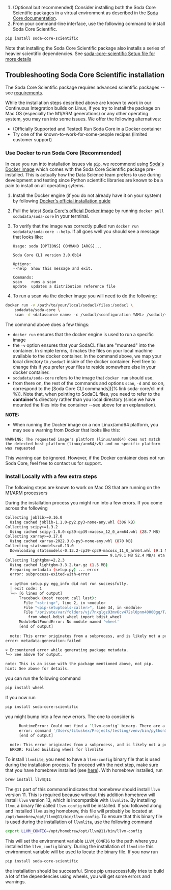 1. (Optional but recommended) Consider installing both the Soda Core Scientific packages in a virtual environment as described in the <a href="https://docs.soda.io/soda-core/get-started.html#install-the-soda-core-cli" target="_blank">Soda Core documentation</a>. 
2. From your command-line interface, use the following command to install Soda Core Scientific.

```bash
pip install soda-core-scientific
```

Note that installing the Soda Core Scientific package also installs a series of heavier scientific dependencies. See [soda-core-scientific Setup file for more details](https://github.com/sodadata/soda-core/blob/main/soda/scientific/setup.py)

## Troubleshooting Soda Core Scientific installation
The Soda Core Scientific package requires advanced scientific packages --see [requirements](https://github.com/sodadata/soda-core/blob/main/soda/scientific/setup.py).

While the installation steps described above are known to work in our Continuous Integration builds on Linux, if you try to install the package on Mac OS (especially the M1/ARM generations) or any other operating system, you may run into some issues. We offer the following alternatives:
- (Officially Supported and Tested) Run Soda Core in a Docker container
- Try one of the known-to-work-for-some-people recipes (limited customer support)

### Use Docker to run Soda Core (Recommended)
In case you run into installation issues via `pip`, we recommend using [Soda's Docker image](https://hub.docker.com/repository/docker/sodadata/soda-core) which comes with the Soda Core Scientific package pre-installed. This is actually how the Data Science team prefers to use during development and testing since Python scientific libraries are known to be a pain to install on all operating sytems.

1. Install the Docker engine (if you do not already have it on your system) by following [Docker's official installation guide](https://docs.docker.com/get-docker/)
2. Pull the latest [Soda Core's official Docker image](https://hub.docker.com/repository/docker/sodadata/soda-core) by running `docker pull sodadata/soda-core` in your terminal.
3. To verify that the image was correctly pulled run `docker run sodadata/soda-core --help`. If all goes well you should see a message that looks like:

    ```
    Usage: soda [OPTIONS] COMMAND [ARGS]...

    Soda Core CLI version 3.0.0b14

    Options:
    --help  Show this message and exit.

    Commands:
    scan    runs a scan
    update  updates a distribution reference file
    ```

4. To run a scan via the docker image you will need to do the following:

```bash
docker run -v /path/to/your/local/sodacl/files:/sodacl \
    sodadata/soda-core \
    scan -d <datasource name> -c /sodacl/<configuration YAML> /sodacl/<check file YAML>
```

The command above does a few things:
- `docker run` ensures that the docker engine is used to run a specific image
- the `-v` option ensures that your SodaCL files are "mounted" into the container. In simple terms, it makes the files on your local machine available to the docker container. In the command above, we map your local directory to `/sodacl` inside of the docker container. Feel free to change this if you prefer your files to reside somewhere else in your docker container.
- `sodadata/soda-core` refers to the image that `docker run` should use.
- from there on, the rest of the commands and options `scan`, `-d` and so on, correspond to the [Soda Core CLI commands]({% link soda-core/cli.md %}). Note that, when pointing to SodaCL files, you need to refer to the **container's** directory rather than you local directory (since we have mounted the files into the container --see above for an explanation).

**NOTE:**
- When running the Docker image on a non Linux/amd64 platform, you may see a warning from Docker that looks like this:

```
WARNING: The requested image's platform (linux/amd64) does not match the detected host platform (linux/arm64/v8) and no specific platform was requested
```
This warning can be ignored. However, if the Docker container does not run Soda Core, feel free to contact us for support.

### Install Locally with a few extra steps
The following steps are known to work on Mac OS that are running on the M1/ARM processors

During the installation process you might run into a few errors. If you come across the following

```bash
Collecting joblib>=0.16.0
  Using cached joblib-1.1.0-py2.py3-none-any.whl (306 kB)
Collecting scipy>=1.3.2
  Using cached scipy-1.8.0-cp39-cp39-macosx_12_0_arm64.whl (28.7 MB)
Collecting xarray>=0.17.0
  Using cached xarray-2022.3.0-py3-none-any.whl (870 kB)
Collecting statsmodels>=0.13.0
  Downloading statsmodels-0.13.2-cp39-cp39-macosx_11_0_arm64.whl (9.1 MB)
     ━━━━━━━━━━━━━━━━━━━━━━━━━━━━━━━━━━━━━━━━ 9.1/9.1 MB 52.4 MB/s eta 0:00:00
Collecting lightgbm>=2.2.3
  Using cached lightgbm-3.3.2.tar.gz (1.5 MB)
  Preparing metadata (setup.py) ... error
  error: subprocess-exited-with-error
  
  × python setup.py egg_info did not run successfully.
  │ exit code: 1
  ╰─> [6 lines of output]
      Traceback (most recent call last):
        File "<string>", line 2, in <module>
        File "<pip-setuptools-caller>", line 34, in <module>
        File "/private/var/folders/vj/7nxglgz93mv6cv472sl0pnm40000gq/T/pip-install-j0txphmm/lightgbm_327e689fd1a645dfa052e5669c31918c/setup.py", line 17, in <module>
          from wheel.bdist_wheel import bdist_wheel
      ModuleNotFoundError: No module named 'wheel'
      [end of output]
  
  note: This error originates from a subprocess, and is likely not a problem with pip.
error: metadata-generation-failed

× Encountered error while generating package metadata.
╰─> See above for output.

note: This is an issue with the package mentioned above, not pip.
hint: See above for details.
```

you can run the following command 

```bash
pip install wheel
```

If you now run

```bash
pip install soda-core-scientific 
```

you might bump into a few new errors. The one to consider is 

```bash
      RuntimeError: Could not find a `llvm-config` binary. There are a number of reasons this could occur, please see: https://llvmlite.readthedocs.io/en/latest/admin-guide/install.html#using-pip for help.
      error: command '/Users/tituskex/Projects/testing/venv/bin/python3' failed with exit code 1
      [end of output]
  
  note: This error originates from a subprocess, and is likely not a problem with pip.
  ERROR: Failed building wheel for llvmlite
```

To install `llvmlite`, you need to have a `llvm-config` binary file that is used during the installation process. To proceed with the next step, make sure that you have homebrew installed (see [here](https://brew.sh/)). With homebrew installed, run

```bash
brew install llvm@11
```

The `@11` part of this command indicates that homebrew should install `llvm` version 11. This is required because without this addition homebrew will install `llvm` version 13, which is incompatible with `llvmlite`. By installing `llvm`, a binary file called `llvm-config` will be installed. If you followed along and installed `llvm` using homebrew, this file will probably be located at `/opt/homebrew/opt/llvm@11/bin/llvm-config`. To ensure that this binary file is used during the installation of `llvmlite`, use the following command

```bash
export LLVM_CONFIG=/opt/homebrew/opt/llvm@11/bin/llvm-config
```

This will set the environment variable `LLVM_CONFIG` to the path where you installed the `llvm_config` binary. During the installation of `llvmlite` this environment variable will be used to locate the binary file. If you now run

```bash
pip install soda-core-scientific 
```

the installation should be successful. Since pip unsuccessfully tries to build a lot of the dependencies using wheels, you will get some errors and warnings.
